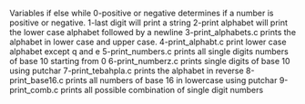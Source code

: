 Variables if else while
0-positive or negative determines if a number is positive or negative.
1-last digit will print a string
2-print alphabet will print the lower case alphabet followed by a newline
3-print_alphabets.c prints the alphabet in lower case and upper case.
4-print_alphabt.c print lower case alphabet except q and e
5-print_numbers.c prints all single digits numbers of base 10 starting from 0
6-print_numberz.c prints single digits of base 10 using putchar
7-print_tebahpla.c prints the alphabet in reverse
8-print_base16.c prints all numbers of base 16 in lowercase using putchar
9-print_comb.c prints all possible combination of single digit numbers
